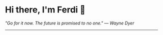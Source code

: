 <h1>Hi there, I'm Ferdi 👋</h1>

<p><em>
  "Go for it now. The future is promised to no one." — Wayne Dyer
</em></p>

---
